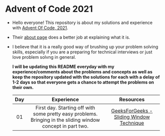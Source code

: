# Advent of Code 2021

- Hello everyone! This repository is about my solutions and experience with [Advent Of Code, 2021](https://adventofcode.com).
- Their [about page](https://adventofcode.com/2021/about) does a better job at explaining what it is. 
- I believe that it is a really good way of brushing up your problem solving skills, especially if you are a preparing for technical interviews or just love problem solvng in general.

    **I will be updating this README everyday with my experience/comments about the problems and concepts as well as keep the repository updated with the solutions for each with a delay of 1-2 days so that everyone gets a chance to attempt the problems on their own.**

    Day | Experience | Resources 
    :-: | :--------: | :-------: 
    01  | First day. Starting off with some pretty easy problems. Bringing in the sliding window concept in part two. | [GeeksForGeeks - Sliding Window Technique](https://www.geeksforgeeks.org/window-sliding-technique/) 
